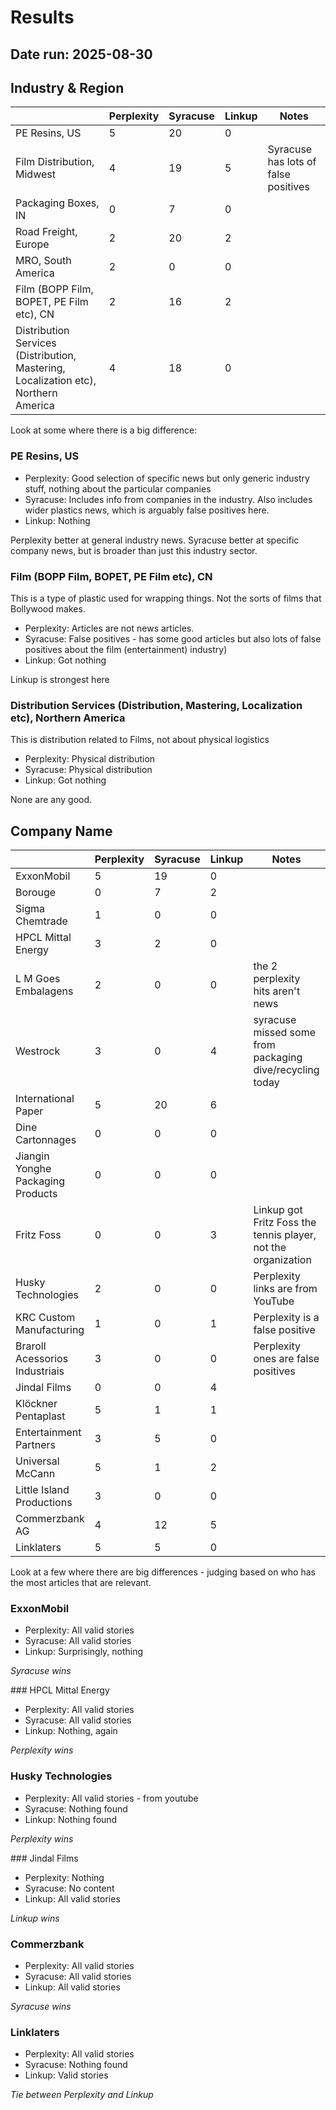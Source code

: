 
# Results

## Date run: 2025-08-30

## Industry & Region
||Perplexity|Syracuse|Linkup|Notes|
|---|---|---|---|---|
|PE Resins, US|5|20|0||
|Film Distribution, Midwest|4|19|5|Syracuse has lots of false positives|
|Packaging Boxes, IN|0|7|0||
|Road Freight, Europe|2|20|2||
|MRO, South America|2|0|0||
|Film (BOPP Film, BOPET, PE Film etc), CN|2|16|2||
|Distribution Services (Distribution, Mastering, Localization etc), Northern America|4|18|0||

Look at some where there is a big difference:

### PE Resins, US
- Perplexity: Good selection of specific news but only generic industry stuff, nothing about the particular companies
- Syracuse: Includes info from companies in the industry. Also includes wider plastics news, which is arguably false positives here.
- Linkup: Nothing

Perplexity better at general industry news. Syracuse better at specific company news, but is broader than just this industry sector.

### Film (BOPP Film, BOPET, PE Film etc), CN
This is a type of plastic used for wrapping things. Not the sorts of films that Bollywood makes.

- Perplexity: Articles are not news articles. 
- Syracuse: False positives - has some good articles but also lots of false positives about the film (entertainment) industry)
- Linkup: Got nothing

Linkup is strongest here

### Distribution Services (Distribution, Mastering, Localization etc), Northern America
This is distribution related to Films, not about physical logistics

- Perplexity: Physical distribution
- Syracuse: Physical distribution
- Linkup: Got nothing

None are any good.

## Company Name
||Perplexity|Syracuse|Linkup|Notes|Winner(P/S/L)|
|---|---|---|---|---|---|
|ExxonMobil|5|19|0||S|
|Borouge|0|7|2||S|
|Sigma Chemtrade|1|0|0||P|
|HPCL Mittal Energy|3|2|0||P|
|L M Goes Embalagens|2|0|0|the 2 perplexity hits aren't news|-|
|Westrock|3|0|4|syracuse missed some from packaging dive/recycling today|L|
|International Paper|5|20|6||S|
|Dine Cartonnages|0|0|0||-|
|Jiangin Yonghe Packaging Products|0|0|0||-|
|Fritz Foss|0|0|3|Linkup got Fritz Foss the tennis player, not the organization|-|
|Husky Technologies|2|0|0|Perplexity links are from YouTube|P|
|KRC Custom Manufacturing|1|0|1|Perplexity is a false positive|-|
|Braroll Acessorios Industriais|3|0|0|Perplexity ones are false positives|-|
|Jindal Films|0|0|4||L|
|Klöckner Pentaplast|5|1|1||P|
|Entertainment Partners|3|5|0||S|
|Universal McCann|5|1|2||P|
|Little Island Productions|3|0|0||P|
|Commerzbank AG|4|12|5||S|
|Linklaters|5|5|0||-|

Look at a few where there are big differences - judging based on who has the most articles that are relevant.

### ExxonMobil
- Perplexity: All valid stories
- Syracuse: All valid stories
- Linkup: Surprisingly, nothing

_Syracuse wins_

### HPCL Mittal Energy
- Perplexity: All valid stories
- Syracuse: All valid stories
- Linkup: Nothing, again

_Perplexity wins_

### Husky Technologies
- Perplexity: All valid stories - from youtube
- Syracuse: Nothing found
- Linkup: Nothing found

_Perplexity wins_

### Jindal Films
- Perplexity: Nothing
- Syracuse: No content
- Linkup: All valid stories 

_Linkup wins_

### Commerzbank
- Perplexity: All valid stories
- Syracuse: All valid stories
- Linkup: All valid stories

_Syracuse wins_

### Linklaters
- Perplexity: All valid stories
- Syracuse: Nothing found
- Linkup: Valid stories

_Tie between Perplexity and Linkup_
